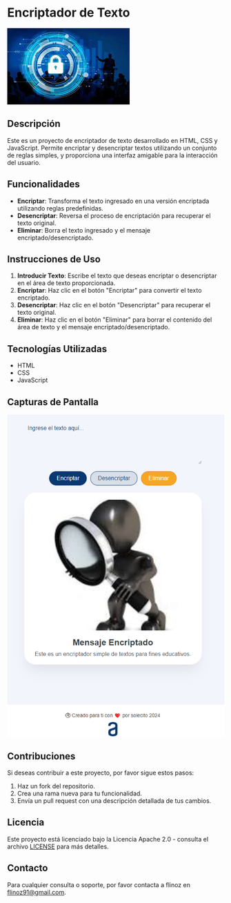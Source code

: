 # Encriptador de Texto

![Encriptador de Texto](img/encriptador%20de%20texto.jpeg)

## Descripción

Este es un proyecto de encriptador de texto desarrollado en HTML, CSS y JavaScript. Permite encriptar y desencriptar textos utilizando un conjunto de reglas simples, y proporciona una interfaz amigable para la interacción del usuario.

## Funcionalidades

- **Encriptar**: Transforma el texto ingresado en una versión encriptada utilizando reglas predefinidas.
- **Desencriptar**: Reversa el proceso de encriptación para recuperar el texto original.
- **Eliminar**: Borra el texto ingresado y el mensaje encriptado/desencriptado.

## Instrucciones de Uso

1. **Introducir Texto**: Escribe el texto que deseas encriptar o desencriptar en el área de texto proporcionada.
2. **Encriptar**: Haz clic en el botón "Encriptar" para convertir el texto encriptado.
3. **Desencriptar**: Haz clic en el botón "Desencriptar" para recuperar el texto original.
4. **Eliminar**: Haz clic en el botón "Eliminar" para borrar el contenido del área de texto y el mensaje encriptado/desencriptado.

## Tecnologías Utilizadas

- HTML
- CSS
- JavaScript

## Capturas de Pantalla

![Captura de Pantalla](img/Captura%20de%20pantalla.png)

## Contribuciones

Si deseas contribuir a este proyecto, por favor sigue estos pasos:

1. Haz un fork del repositorio.
2. Crea una rama nueva para tu funcionalidad.
3. Envía un pull request con una descripción detallada de tus cambios.

## Licencia

Este proyecto está licenciado bajo la Licencia Apache 2.0 - consulta el archivo [LICENSE](LICENSE) para más detalles.

## Contacto

Para cualquier consulta o soporte, por favor contacta a flinoz en flinoz91@gmail.com.
